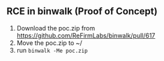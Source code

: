 ## RCE in binwalk (Proof of Concept)

1. Download the poc.zip from https://github.com/ReFirmLabs/binwalk/pull/617
2. Move the poc.zip to ~/
3. run `binwalk -Me poc.zip`